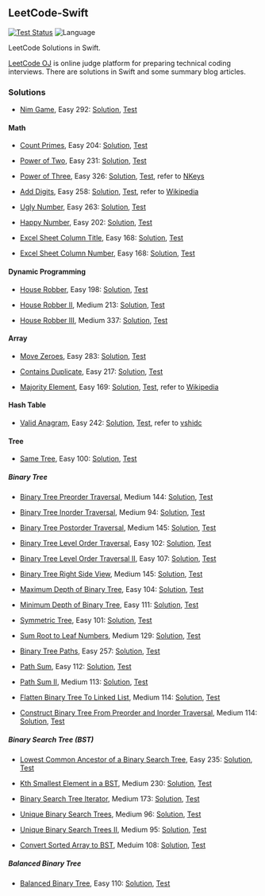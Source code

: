 ## LeetCode-Swift

[![Test Status](https://travis-ci.org/lincode/LeetCode-Swift.svg?branch=master)](https://travis-ci.org/lincode/LeetCode-Swift)
![Language](https://img.shields.io/badge/language-Swift%202-orange.svg)

LeetCode Solutions in Swift.

[LeetCode OJ](http://www.leetcode.com) is online judge platform for preparing technical coding interviews. There are solutions in Swift and some summary blog articles.

### Solutions

- [Nim Game](https://leetcode.com/problems/nim-game/), Easy 292: [Solution](./LeetCode-Swift/LeetCode-Swift/Solution/Easy/NimGame_E292.swift), [Test](./LeetCode-Swift/LeetCode-SwiftTests/Easy/NimGame_E292_Test.swift)

#### Math

- [Count Primes](https://leetcode.com/problems/count-primes/), Easy 204: [Solution](./LeetCode-Swift/LeetCode-Swift/Solution/Easy/CountPrimes_E204.swift), [Test](./LeetCode-Swift/LeetCode-SwiftTests/Easy/CountPrimes_E204_Test.swift)

- [Power of Two](https://leetcode.com/problems/power-of-two/), Easy 231: [Solution](./LeetCode-Swift/LeetCode-Swift/Solution/Easy/PowerOfTwo_E231.swift), [Test](./LeetCode-Swift/LeetCode-SwiftTests/Easy/PowerOfTwo_E231_Test.swift)

- [Power of Three](https://leetcode.com/problems/power-of-three/), Easy 326: [Solution](./LeetCode-Swift/LeetCode-Swift/Solution/Easy/PowerOfThree_E326.swift), [Test](./LeetCode-Swift/LeetCode-SwiftTests/Easy/PowerOfThree_E326_Test.swift), refer to [NKeys](https://leetcode.com/discuss/84164/1-line-java-solution-without-loop-recursion)

- [Add Digits](https://leetcode.com/problems/add-digits/), Easy 258:  [Solution](./LeetCode-Swift/LeetCode-Swift/Solution/Easy/AddDigits_E258.swift), [Test](./LeetCode-Swift/LeetCode-SwiftTests/Easy/AddDigits_E258_Test.swift), refer to [Wikipedia](https://en.wikipedia.org/wiki/Digital_root)

- [Ugly Number](https://leetcode.com/problems/ugly-number/), Easy 263: [Solution](./LeetCode-Swift/LeetCode-Swift/Solution/Easy/UglyNumber_E263.swift), [Test](./LeetCode-Swift/LeetCode-SwiftTests/Easy/UglyNumber_E263_Test.swift)

- [Happy Number](https://leetcode.com/problems/happy-number/), Easy 202: [Solution](./LeetCode-Swift/LeetCode-Swift/Solution/Easy/HappyNumber_E202.swift), [Test](./LeetCode-Swift/LeetCode-SwiftTests/Easy/HappyNumber_E202_Test.swift)

- [Excel Sheet Column Title](https://leetcode.com/problems/excel-sheet-column-title/), Easy 168: [Solution](./LeetCode-Swift/LeetCode-Swift/Solution/Easy/ExcelSheetColumnTitle_E168.swift), [Test](./LeetCode-Swift/LeetCode-SwiftTests/Easy/ExcelSheetColumnTitle_E168_Test.swift)

- [Excel Sheet Column Number](https://leetcode.com/problems/excel-sheet-column-number/), Easy 168: [Solution](./LeetCode-Swift/LeetCode-Swift/Solution/Easy/ExcelSheetColumnNumber_E171.swift), [Test](./LeetCode-Swift/LeetCode-SwiftTests/Easy/ExcelSheetColumnTitle_E171_Test.swift)

#### Dynamic Programming

- [House Robber](https://leetcode.com/problems/house-robber/), Easy 198: [Solution](./LeetCode-Swift/LeetCode-Swift/Solution/Easy/HouseRobber_E198.swift), [Test](./LeetCode-Swift/LeetCode-SwiftTests/Easy/HouseRobber_E198_Test.swift)

- [House Robber II](https://leetcode.com/problems/house-robber-ii/), Medium 213: [Solution](./LeetCode-Swift/LeetCode-Swift/Solution/Medium/HouseRobberII_M213.swift), [Test](./LeetCode-Swift/LeetCode-SwiftTests/Medium/HouseRobberII_M213_Test.swift)

- [House Robber III](https://leetcode.com/problems/house-robber-iii/), Medium 337: [Solution](./LeetCode-Swift/LeetCode-Swift/Solution/Medium/HouseRobberIII_M337.swift), [Test](./LeetCode-Swift/LeetCode-SwiftTests/Medium/HouseRobberIII_M337_Test.swift)

#### Array

- [Move Zeroes](https://leetcode.com/problems/move-zeroes/), Easy 283: [Solution](./LeetCode-Swift/LeetCode-Swift/Solution/Easy/MoveZeroes_E283.swift), [Test](./LeetCode-Swift/LeetCode-SwiftTests/Easy/MoveZeroes_E283_Test.swift)

- [Contains Duplicate](https://leetcode.com/problems/contains-duplicate/), Easy 217: [Solution](./LeetCode-Swift/LeetCode-Swift/Solution/Easy/ContainsDuplicate_E217.swift), [Test](./LeetCode-Swift/LeetCode-SwiftTests/Easy/ContainsDuplicate_E217_Test.swift)

- [Majority Element](https://leetcode.com/problems/contains-duplicate/), Easy 169: [Solution](./LeetCode-Swift/LeetCode-Swift/Solution/Easy/Majority_Element_E169.swift), [Test](./LeetCode-Swift/LeetCode-SwiftTests/Easy/Majority_Element_E169_Test.swift), refer to [Wikipedia](https://en.wikipedia.org/wiki/Boyer%E2%80%93Moore_majority_vote_algorithm)

#### Hash Table

- [Valid Anagram](https://leetcode.com/problems/valid-anagram/), Easy 242: [Solution](./LeetCode-Swift/LeetCode-Swift/Solution/Easy/ValidAnagram_E242.swift), [Test](./LeetCode-Swift/LeetCode-SwiftTests/Easy/ValidAnagram_E242_Test.swift), refer to [vshidc](https://leetcode.com/discuss/78459/9ms-java-solution)

#### Tree

- [Same Tree](https://leetcode.com/problems/same-tree/), Easy 100: [Solution](./LeetCode-Swift/LeetCode-Swift/Solution/Easy/SameTree_E100.swift), [Test](./LeetCode-Swift/LeetCode-SwiftTests/Easy/SameTree_E100_Test.swift)

##### Binary Tree

- [Binary Tree Preorder Traversal](https://leetcode.com/problems/binary-tree-preorder-traversal/), Medium 144: [Solution](./LeetCode-Swift/LeetCode-Swift/Solution/Medium/BinaryTreePreorderTraversal_M144.swift), [Test](./LeetCode-Swift/LeetCode-SwiftTests/Medium/BinaryTreePreorderTraversal_M144_Test.swift)

- [Binary Tree Inorder Traversal](https://leetcode.com/problems/binary-tree-inorder-traversal/), Medium 94: [Solution](./LeetCode-Swift/LeetCode-Swift/Solution/Medium/BinaryTreeInorderTraversal_M94.swift), [Test](./LeetCode-Swift/LeetCode-SwiftTests/Medium/BinaryTreeInorderTraversal_M94_Test.swift)

- [Binary Tree Postorder Traversal](https://leetcode.com/problems/binary-tree-postorder-traversal/), Medium 145: [Solution](./LeetCode-Swift/LeetCode-Swift/Solution/Medium/BinaryTreePostorderTraversal_M145.swift), [Test](./LeetCode-Swift/LeetCode-SwiftTests/Medium/BinaryTreePostorderTraversal_M145_Test.swift)

- [Binary Tree Level Order Traversal](https://leetcode.com/problems/binary-tree-level-order-traversal/), Easy 102: [Solution](./LeetCode-Swift/LeetCode-Swift/Solution/Easy/BinaryTreeLevelOrderTraversal_E102.swift), [Test](./LeetCode-Swift/LeetCode-SwiftTests/Easy/BinaryTreeLevelOrderTraversal_E102_Test.swift)

- [Binary Tree Level Order Traversal II](https://leetcode.com/problems/binary-tree-level-order-traversal-ii/), Easy 107: [Solution](./LeetCode-Swift/LeetCode-Swift/Solution/Easy/BinaryTreeLevelOrderTraversalII_E107.swift), [Test](./LeetCode-Swift/LeetCode-SwiftTests/Easy/BinaryTreeLevelOrderTraversalII_E107_Test.swift)

- [Binary Tree Right Side View](https://leetcode.com/problems/binary-tree-right-side-view/), Medium 145: [Solution](./LeetCode-Swift/LeetCode-Swift/Solution/Medium/BinaryTreeRightSideView_M199.swift), [Test](./LeetCode-Swift/LeetCode-SwiftTests/Medium/BinaryTreeRightSideView_M199_Test.swift)

- [Maximum Depth of Binary Tree](https://leetcode.com/problems/maximum-depth-of-binary-tree/), Easy 104: [Solution](./LeetCode-Swift/LeetCode-Swift/Solution/Easy/MaximumDepthOfBinaryTree_E104.swift), [Test](./LeetCode-Swift/LeetCode-SwiftTests/Easy/MaximumDepthOfBinaryTree_E104_Test.swift)

- [Minimum Depth of Binary Tree](https://leetcode.com/problems/minimum-depth-of-binary-tree/), Easy 111: [Solution](./LeetCode-Swift/LeetCode-Swift/Solution/Easy/MinimumDepthOfBinaryTree_E111.swift), [Test](./LeetCode-Swift/LeetCode-SwiftTests/Easy/MinimumDepthOfBinaryTree_E111_Test.swift)

- [Symmetric Tree](https://leetcode.com/problems/symmetric-tree/), Easy 101: [Solution](./LeetCode-Swift/LeetCode-Swift/Solution/Easy/SymmetricTree_E101.swift), [Test](./LeetCode-Swift/LeetCode-SwiftTests/Easy/SymmetricTree_E101_Test.swift)

- [Sum Root to Leaf Numbers](https://leetcode.com/problems/sum-root-to-leaf-numbers/), Medium 129: [Solution](./LeetCode-Swift/LeetCode-Swift/Solution/Medium/SumRootToLeafNumbers_M129.swift), [Test](./LeetCode-Swift/LeetCode-SwiftTests/Medium/SumRootToLeafNumbers_M129_Test.swift)

- [Binary Tree Paths](https://leetcode.com/problems/binary-tree-paths/), Easy 257: [Solution](./LeetCode-Swift/LeetCode-Swift/Solution/Easy/BinaryTreePaths_E257.swift), [Test](./LeetCode-Swift/LeetCode-SwiftTests/Easy/BinaryTreePaths_E257_Test.swift)

- [Path Sum](https://leetcode.com/problems/path-sum/), Easy 112: [Solution](./LeetCode-Swift/LeetCode-Swift/Solution/Easy/PathSum_E112.swift), [Test](./LeetCode-Swift/LeetCode-SwiftTests/Easy/PathSum_E112_Test.swift)

- [Path Sum II](https://leetcode.com/problems/path-sum-ii/), Medium 113: [Solution](./LeetCode-Swift/LeetCode-Swift/Solution/Easy/PathSumII_M113.swift), [Test](./LeetCode-Swift/LeetCode-SwiftTests/Easy/PathSumII_M113_Test.swift)

- [Flatten Binary Tree To Linked List](https://leetcode.com/problems/flatten-binary-tree-to-linked-list/), Medium 114: [Solution](./LeetCode-Swift/LeetCode-Swift/Solution/Medium/FlattenBinaryTreeToLinkedList_M114.swift), [Test](./LeetCode-Swift/LeetCode-SwiftTests/Medium/FlattenBinaryTreeToLinkedList_M114_Test.swift)

- [Construct Binary Tree From Preorder and Inorder Traversal](https://leetcode.com/problems/construct-binary-tree-from-preorder-and-inorder-traversal/), Medium 114: [Solution](./LeetCode-Swift/LeetCode-Swift/Solution/Medium/ConstructBinaryTreeFromPreorderAndInorderTraversal_M105.swift), [Test](./LeetCode-Swift/LeetCode-SwiftTests/Medium/ConstructBinaryTreeFromPreorderAndInorderTraversal_M105_Test.swift)

##### Binary Search Tree (BST)

- [Lowest Common Ancestor of a Binary Search Tree](https://leetcode.com/problems/lowest-common-ancestor-of-a-binary-search-tree/), Easy 235: [Solution](./LeetCode-Swift/LeetCode-Swift/Solution/Easy/LowestCommonAncestorOfBST_E235.swift), [Test](./LeetCode-Swift/LeetCode-SwiftTests/Easy/LowestCommonAncestorOfBST_E235_Test.swift)

- [Kth Smallest Element in a BST](https://leetcode.com/problems/kth-smallest-element-in-a-bst/), Medium 230: [Solution](./LeetCode-Swift/LeetCode-Swift/Solution/Medium/KthSmallestElementBST_M230.swift), [Test](./LeetCode-Swift/LeetCode-SwiftTests/Medium/KthSmallestElementBST_M230_Test.swift)

- [Binary Search Tree Iterator](https://leetcode.com/problems/binary-search-tree-iterator/), Medium 173: [Solution](./LeetCode-Swift/LeetCode-Swift/Solution/Medium/BinarySearchTreeIterator_M173.swift), [Test](./LeetCode-Swift/LeetCode-SwiftTests/Medium/BinarySearchTreeIterator_M173_Test.swift)

- [Unique Binary Search Trees](https://leetcode.com/problems/unique-binary-search-trees/), Medium 96: [Solution](./LeetCode-Swift/LeetCode-Swift/Solution/Medium/UniqueBinarySearchTrees_M96.swift), [Test](./LeetCode-Swift/LeetCode-SwiftTests/Medium/UniqueBinarySearchTrees_M96_Test.swift)

- [Unique Binary Search Trees II](https://leetcode.com/problems/unique-binary-search-trees-ii/), Medium 95: [Solution](./LeetCode-Swift/LeetCode-Swift/Solution/Medium/UniqueBinarySearchTreesII_M95.swift), [Test](./LeetCode-Swift/LeetCode-SwiftTests/Medium/UniqueBinarySearchTreesII_M95_Test.swift)

- [Convert Sorted Array to BST](https://leetcode.com/problems/convert-sorted-array-to-binary-search-tree/), Meduim 108: [Solution](./LeetCode-Swift/LeetCode-Swift/Solution/Medium/ConvertSortedArrayToBST_M108.swift), [Test](./LeetCode-Swift/LeetCode-SwiftTests/Medium/ConvertSortedArrayToBST_M108_Test.swift)

##### Balanced Binary Tree

- [Balanced Binary Tree](https://leetcode.com/problems/balanced-binary-tree/), Easy 110: [Solution](./LeetCode-Swift/LeetCode-Swift/Solution/Easy/BalancedBinaryTree_E110.swift), [Test](./LeetCode-Swift/LeetCode-SwiftTests/Easy/BalancedBinaryTree_M110_Test.swift)

